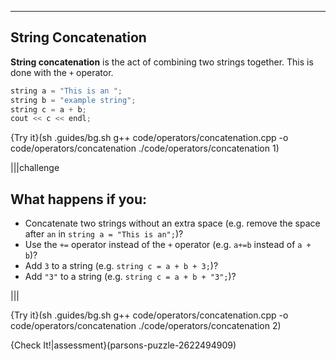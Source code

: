 ---

## String Concatenation
**String concatenation** is the act of combining two strings together. This is done with the `+` operator.

```c++
string a = "This is an ";
string b = "example string";
string c = a + b;
cout << c << endl;
```

{Try it}(sh .guides/bg.sh g++ code/operators/concatenation.cpp -o code/operators/concatenation ./code/operators/concatenation 1)

|||challenge
## What happens if you:
* Concatenate two strings without an extra space (e.g. remove the space after `an` in `string a = "This is an";`)?
* Use the `+=` operator instead of the `+` operator (e.g. `a+=b` instead of `a + b`)?
* Add `3` to a string (e.g. `string c = a + b + 3;`)?
* Add `"3"` to a string (e.g. `string c = a + b + "3";`)?

|||

{Try it}(sh .guides/bg.sh g++ code/operators/concatenation.cpp -o code/operators/concatenation ./code/operators/concatenation 2)

{Check It!|assessment}(parsons-puzzle-2622494909)
